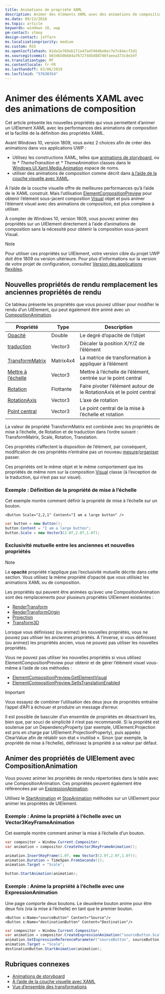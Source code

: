 ```yaml
---
title: Animations de propriété XAML
description: Animer des éléments XAML avec des animations de composition.
ms.date: 09/13/2018
ms.topic: article
keywords: windows 10, uwp
pm-contact: stmoy
design-contact: jeffarn
ms.localizationpriority: medium
ms.custom: RS5
ms.openlocfilehash: 81da1e769ab171e47a4f4046e8ec7e7c84ecf2d1
ms.sourcegitcommit: b034650b684a767274d5d88746faeea373c8e34f
ms.translationtype: MT
ms.contentlocale: fr-FR
ms.lasthandoff: 03/06/2019
ms.locfileid: "57630354"
---
```

# <a name="animating-xaml-elements-with-composition-animations"></a>Animer des éléments XAML avec des animations de composition

Cet article présente les nouvelles propriétés qui vous permettent d’animer un UIElement XAML avec les performances des animations de composition et la facilité de la définition des propriétés XAML.

Avant Windows 10, version 1809, vous aviez 2 choices afin de créer des animations dans vos applications UWP :

- Utilisez les constructions XAML, telles que [animations de storyboard](storyboarded-animations.md), ou le _* ThemeTransition_ et _* ThemeAnimation_ classes dans le [ Windows.UI.Xaml.Media.Animation](/uwp/api/windows.ui.xaml.media.animation) espace de noms.
- utiliser des animations de composition comme décrit dans [à l’aide de la couche visuelle avec XAML](../../composition/using-the-visual-layer-with-xaml.md).

À l’aide de la couche visuelle offre de meilleures performances qu’à l’aide de le XAML construit. Mais l’utilisation [ElementCompositionPreview](/uwp/api/Windows.UI.Xaml.Hosting.ElementCompositionPreview) pour obtenir l’élément sous-jacent composition [Visual](/uwp/api/windows.ui.composition.visual) objet et puis animer l’élément visuel avec des animations de composition, est plus complexe à utiliser.

À compter de Windows 10, version 1809, vous pouvez animer des propriétés sur un UIElement directement à l’aide d’animations de composition sans la nécessité pour obtenir la composition sous-jacent Visual.

> [!NOTE]
> Pour utiliser ces propriétés sur UIElement, votre version cible du projet UWP doit être 1809 ou version ultérieure. Pour plus d’informations sur la version de votre projet de configuration, consultez [Version des applications flexibles](../../debug-test-perf/version-adaptive-apps.md).

## <a name="new-rendering-properties-replace-old-rendering-properties"></a>Nouvelles propriétés de rendu remplacement les anciennes propriétés de rendu

Ce tableau présente les propriétés que vous pouvez utiliser pour modifier le rendu d’un UIElement, qui peut également être animé avec un [CompositionAnimation](/uwp/api/windows.ui.composition.compositionanimation).

| Propriété | Type | Description |
| -- | -- | -- |
| [Opacité](/uwp/api/windows.ui.xaml.uielement.opacity) | Double | Le degré d’opacité de l’objet |
| [traduction](/uwp/api/windows.ui.xaml.uielement.translation) | Vector3 | Décaler la position X/Y/Z de l’élément |
| [TransformMatrix](/uwp/api/windows.ui.xaml.uielement.transformmatrix) | Matrix4x4 | La matrice de transformation à appliquer à l’élément |
| [Mettre à l’échelle](/uwp/api/windows.ui.xaml.uielement.scale) | Vector3 | Mettre à l’échelle de l’élément, centrée sur le point central |
| [Rotation](/uwp/api/windows.ui.xaml.uielement.rotation) | Flottante | Faire pivoter l’élément autour de le RotationAxis et le point central |
| [RotationAxis](/uwp/api/windows.ui.xaml.uielement.rotationaxis) | Vector3 | L’axe de rotation |
| [Point central](/uwp/api/windows.ui.xaml.uielement.centerpoint) | Vector3 | Le point central de la mise à l’échelle et rotation |

La valeur de propriété TransformMatrix est combinée avec les propriétés de mise à l’échelle, de Rotation et de traduction dans l’ordre suivant :  TransformMatrix, Scale, Rotation, Translation.

Ces propriétés n’affectent la disposition de l’élément, par conséquent, modification de ces propriétés n’entraîne pas un nouveau [mesure](/uwp/api/windows.ui.xaml.uielement.measure)/[organiser](/uwp/api/windows.ui.xaml.uielement.arrange) passer.

Ces propriétés ont le même objet et le même comportement que les propriétés de même nom sur la composition [Visual](/uwp/api/windows.ui.composition.visual) classe (à l’exception de la traduction, qui n’est pas sur visuel).

### <a name="example-setting-the-scale-property"></a>Exemple : Définition de la propriété de mise à l’échelle

Cet exemple montre comment définir la propriété de mise à l’échelle sur un bouton.

```xaml
<Button Scale="2,2,1" Content="I am a large button" />
```

```csharp
var button = new Button();
button.Content = "I am a large button";
button.Scale = new Vector3(2.0f,2.0f,1.0f);
```

### <a name="mutual-exclusivity-between-new-and-old-properties"></a>Exclusivité mutuelle entre les anciennes et nouvelles propriétés

> [!NOTE]
> Le **opacité** propriété n’applique pas l’exclusivité mutuelle décrite dans cette section. Vous utilisez la même propriété d’opacité que vous utilisiez les animations XAML ou de composition.

Les propriétés qui peuvent être animées qu’avec une CompositionAnimation sont des remplacements pour plusieurs propriétés UIElement existantes :

- [RenderTransform](/uwp/api/windows.ui.xaml.uielement.rendertransform)
- [RenderTransformOrigin](/uwp/api/windows.ui.xaml.uielement.rendertransformorigin)
- [Projection](/uwp/api/windows.ui.xaml.uielement.projection)
- [Transform3D](/uwp/api/windows.ui.xaml.uielement.transform3d)

Lorsque vous définissez (ou animez) les nouvelles propriétés, vous ne pouvez pas utiliser les anciennes propriétés. À l’inverse, si vous définissez (ou animez) les propriétés ancien, vous ne pouvez pas utiliser les nouvelles propriétés.

Vous ne pouvez pas utiliser les nouvelles propriétés si vous utilisez ElementCompositionPreview pour obtenir et de gérer l’élément visuel vous-même à l’aide de ces méthodes :

- [ElementCompositionPreview.GetElementVisual](/uwp/api/windows.ui.xaml.hosting.elementcompositionpreview.getelementvisual)
- [ElementCompositionPreview.SetIsTranslationEnabled](/uwp/api/windows.ui.xaml.hosting.elementcompositionpreview.setistranslationenabled)

> [!IMPORTANT]
> Vous essayez de combiner l’utilisation des deux jeux de propriétés entraîne l’appel d’API à échouer et produire un message d’erreur.

Il est possible de basculer d’un ensemble de propriétés en désactivant les, bien que, par souci de simplicité il n’est pas recommandé. Si la propriété est soutenue par un DependencyProperty (par exemple, UIElement.Projection est pris en charge par UIElement.ProjectionProperty), puis appelez ClearValue afin de rétablir son état « inutilisé ». Sinon (par exemple, la propriété de mise à l’échelle), définissez la propriété à sa valeur par défaut.

## <a name="animating-uielement-properties-with-compositionanimation"></a>Animer des propriétés de UIElement avec CompositionAnimation

Vous pouvez animer les propriétés de rendu répertoriées dans la table avec une CompositionAnimation. Ces propriétés peuvent également être référencées par un [ExpressionAnimation](/uwp/api/windows.ui.composition.expressionanimation).

Utilisez le [StartAnimation](/uwp/api/windows.ui.xaml.uielement.startanimation) et [StopAnimation](/uwp/api/windows.ui.xaml.uielement.stopanimation) méthodes sur un UIElement pour animer les propriétés de UIElement.

### <a name="example-animating-the-scale-property-with-a-vector3keyframeanimation"></a>Exemple : Anime la propriété à l’échelle avec un Vector3KeyFrameAnimation

Cet exemple montre comment animer la mise à l’échelle d’un bouton.

```csharp
var compositor = Window.Current.Compositor;
var animation = compositor.CreateVector3KeyFrameAnimation();

animation.InsertKeyFrame(1.0f, new Vector3(2.0f,2.0f,1.0f));
animation.Duration = TimeSpan.FromSeconds(1);
animation.Target = "Scale";

button.StartAnimation(animation);
```

### <a name="example-animating-the-scale-property-with-an-expressionanimation"></a>Exemple : Anime la propriété à l’échelle avec une ExpressionAnimation

Une page comporte deux boutons. Le deuxième bouton anime pour être deux fois (via la mise à l’échelle) en tant que le premier bouton.

```xaml
<Button x:Name="sourceButton" Content="Source"/>
<Button x:Name="destinationButton" Content="Destination"/>
```

```csharp
var compositor = Window.Current.Compositor;
var animation = compositor.CreateExpressionAnimation("sourceButton.Scale*2");
animation.SetExpressionReferenceParameter("sourceButton", sourceButton);
animation.Target = "Scale";
destinationButton.StartAnimation(animation);
```

## <a name="related-topics"></a>Rubriques connexes

- [Animations de storyboard](storyboarded-animations.md)
- [À l’aide de la couche visuelle avec XAML](../../composition/using-the-visual-layer-with-xaml.md)
- [Vue d’ensemble des transformations](../layout/transforms.md)

